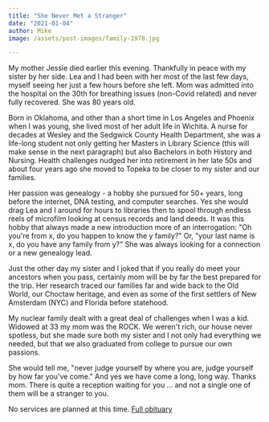```yaml
---
title: "She Never Met a Stranger"
date: "2021-01-04"
author: Mike
image: /assets/post-images/family-1978.jpg

---
```

My mother Jessie died earlier this evening. Thankfully in peace with my sister by her side. Lea and I had been with her most of the last few days, myself seeing her just a few hours before she left. Mom was admitted into the hospital on the 30th for breathing issues (non-Covid related) and never fully recovered.  She was 80 years old.

<!-- more -->

Born in Oklahoma, and other than a short time in Los Angeles and Phoenix when I was young, she lived most of her adult life in Wichita. A nurse for decades at Wesley and the Sedgwick County Health Department, she was a life-long student not only getting her Masters in Library Science (this will make sense in the next paragraph) but also Bachelors in both History and Nursing. Health challenges nudged her into retirement in her late 50s and about four years ago she moved to Topeka to be closer to my sister and our families. 

Her passion was genealogy - a hobby she pursued for 50+ years, long before the internet, DNA testing, and computer searches. Yes she would drag Lea and I around for hours to libraries then to spool through endless reels of microfilm looking at census records and land deeds. It was this hobby that always made a new introduction more of an interrogation: "Oh you're from x, do you happen to know the y family?"  Or, "your last name is x, do you have any family from y?" She was always looking for a connection or a new genealogy lead.

Just the other day my sister and I joked that if you really do meet your ancestors when you pass, certainly mom will be by far the best prepared for the trip. Her research traced our families far and wide back to the Old World, our Choctaw heritage, and even as some of the first settlers of New Amsterdam (NYC) and Florida before statehood.

My nuclear family dealt with a great deal of challenges when I was a kid. Widowed at 33 my mom was the ROCK. We weren't rich, our house never spotless, but she made sure both my sister and I not only had everything we needed, but that we also graduated from college to pursue our own passions.

She would tell me, "never judge yourself by where you are, judge yourself by how far you've come." And yes we have come a long, long way. Thanks mom. There is quite a reception waiting for you ... and not a single one of them will be a stranger to you.

No services are planned at this time. [Full obituary](/jessie)

